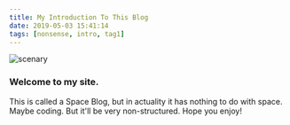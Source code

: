 ```yaml
---
title: My Introduction To This Blog
date: 2019-05-03 15:41:14
tags: [nonsense, intro, tag1]
---
```

![scenary](https://images.unsplash.com/photo-1556793483-79ae919e1546?ixlib=rb-1.2.1&ixid=eyJhcHBfaWQiOjEyMDd9&auto=format&fit=crop&w=1953&q=80)
### Welcome to my site.
This is called a Space Blog, but in actuality it has nothing to do with space. Maybe coding. But it'll be very non-structured. Hope you enjoy!